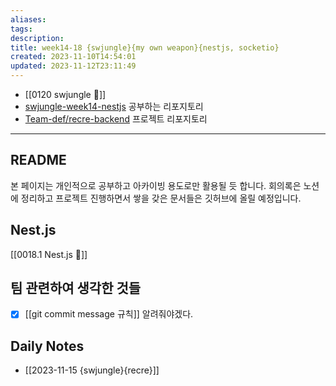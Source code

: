 ```yaml
---
aliases: 
tags: 
description:
title: week14-18 {swjungle}{my own weapon}{nestjs, socketio}
created: 2023-11-10T14:54:01
updated: 2023-11-12T23:11:49
---
```

- [[0120 swjungle 🤖]]
- [swjungle-week14-nestjs](https://github.com/ChoiWheatley/swjungle-week14-nestjs) 공부하는 리포지토리
- [Team-def/recre-backend](https://github.com/Team-def/recre-backend) 프로젝트 리포지토리
___

## README

본 페이지는 개인적으로 공부하고 아카이빙 용도로만 활용될 듯 합니다. 회의록은 노션에 정리하고 프로젝트 진행하면서 쌓을 갖은 문서들은 깃허브에 올릴 예정입니다.

## Nest.js

[[0018.1 Nest.js 🪺]]

## 팀 관련하여 생각한 것들

- [x] [[git commit message 규칙]] 알려줘야겠다.

## Daily Notes

- [[2023-11-15 {swjungle}{recre}]]
